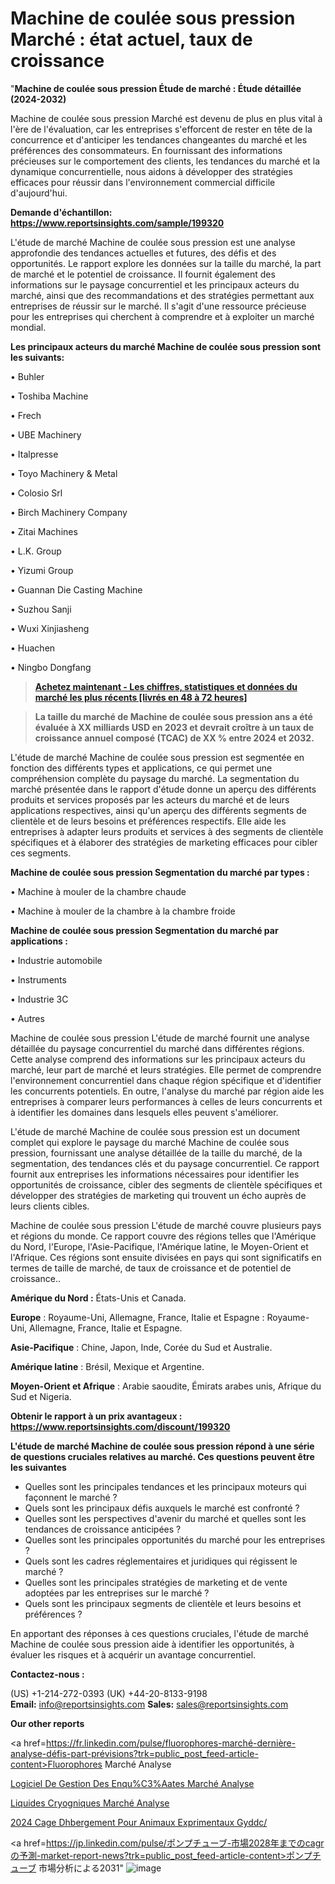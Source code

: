 # Machine de coulée sous pression Marché : état actuel, taux de croissance

"<strong>Machine de coulée sous pression Étude de marché : Étude détaillée (2024-2032)</strong>

Machine de coulée sous pression Marché est devenu de plus en plus vital à l'ère de l'évaluation, car les entreprises s'efforcent de rester en tête de la concurrence et d'anticiper les tendances changeantes du marché et les préférences des consommateurs. En fournissant des informations précieuses sur le comportement des clients, les tendances du marché et la dynamique concurrentielle, nous aidons à développer des stratégies efficaces pour réussir dans l'environnement commercial difficile d'aujourd'hui.

<strong>Demande d'échantillon: <a href=https://www.reportsinsights.com/sample/199320>https://www.reportsinsights.com/sample/199320</a></strong>

L'étude de marché Machine de coulée sous pression est une analyse approfondie des tendances actuelles et futures, des défis et des opportunités. Le rapport explore les données sur la taille du marché, la part de marché et le potentiel de croissance. Il fournit également des informations sur le paysage concurrentiel et les principaux acteurs du marché, ainsi que des recommandations et des stratégies permettant aux entreprises de réussir sur le marché. Il s'agit d'une ressource précieuse pour les entreprises qui cherchent à comprendre et à exploiter un marché mondial.

<strong>Les principaux acteurs du marché Machine de coulée sous pression sont les suivants:</strong>

• Buhler

• Toshiba Machine

• Frech

• UBE Machinery

• Italpresse

• Toyo Machinery & Metal

• Colosio Srl

• Birch Machinery Company

• Zitai Machines

• L.K. Group

• Yizumi Group

• Guannan Die Casting Machine

• Suzhou Sanji

• Wuxi Xinjiasheng

• Huachen

• Ningbo Dongfang
<blockquote><a href=https://www.reportsinsights.com/buynow/199320><span style=text-decoration: underline;><strong>Achetez maintenant - Les chiffres, statistiques et données du marché les plus récents [livrés en 48 à 72 heures]</strong></span></a></blockquote>
<blockquote><span style=text-decoration: underline;><strong>La taille du marché de Machine de coulée sous pression ans a été évaluée à XX milliards USD en 2023 et devrait croître à un taux de croissance annuel composé (TCAC) de XX % entre 2024 et 2032.</strong></span></blockquote>
L'étude de marché Machine de coulée sous pression est segmentée en fonction des différents types et applications, ce qui permet une compréhension complète du paysage du marché. La segmentation du marché présentée dans le rapport d'étude donne un aperçu des différents produits et services proposés par les acteurs du marché et de leurs applications respectives, ainsi qu'un aperçu des différents segments de clientèle et de leurs besoins et préférences respectifs. Elle aide les entreprises à adapter leurs produits et services à des segments de clientèle spécifiques et à élaborer des stratégies de marketing efficaces pour cibler ces segments.

<strong>Machine de coulée sous pression Segmentation du marché par types :</strong>

• Machine à mouler de la chambre chaude

• Machine à mouler de la chambre à la chambre froide

<strong>Machine de coulée sous pression Segmentation du marché par applications :</strong>

• Industrie automobile

• Instruments

• Industrie 3C

• Autres

Machine de coulée sous pression L'étude de marché fournit une analyse détaillée du paysage concurrentiel du marché dans différentes régions. Cette analyse comprend des informations sur les principaux acteurs du marché, leur part de marché et leurs stratégies. Elle permet de comprendre l'environnement concurrentiel dans chaque région spécifique et d'identifier les concurrents potentiels. En outre, l'analyse du marché par région aide les entreprises à comparer leurs performances à celles de leurs concurrents et à identifier les domaines dans lesquels elles peuvent s'améliorer.

L'étude de marché Machine de coulée sous pression est un document complet qui explore le paysage du marché Machine de coulée sous pression, fournissant une analyse détaillée de la taille du marché, de la segmentation, des tendances clés et du paysage concurrentiel. Ce rapport fournit aux entreprises les informations nécessaires pour identifier les opportunités de croissance, cibler des segments de clientèle spécifiques et développer des stratégies de marketing qui trouvent un écho auprès de leurs clients cibles.

Machine de coulée sous pression L'étude de marché couvre plusieurs pays et régions du monde. Ce rapport couvre des régions telles que l'Amérique du Nord, l'Europe, l'Asie-Pacifique, l'Amérique latine, le Moyen-Orient et l'Afrique. Ces régions sont ensuite divisées en pays qui sont significatifs en termes de taille de marché, de taux de croissance et de potentiel de croissance..

<strong>Amérique du Nord :</strong> États-Unis et Canada.

<strong>Europe</strong> : Royaume-Uni, Allemagne, France, Italie et Espagne : Royaume-Uni, Allemagne, France, Italie et Espagne.

<strong>Asie-Pacifique</strong> : Chine, Japon, Inde, Corée du Sud et Australie.

<strong>Amérique latine</strong> : Brésil, Mexique et Argentine.

<strong>Moyen-Orient et Afrique</strong> : Arabie saoudite, Émirats arabes unis, Afrique du Sud et Nigeria.

<strong>Obtenir le rapport à un prix avantageux : <a href=https://www.reportsinsights.com/discount/199320>https://www.reportsinsights.com/discount/199320</a></strong>

<strong>L'étude de marché Machine de coulée sous pression répond à une série de questions cruciales relatives au marché. Ces questions peuvent être les suivantes</strong>
<ul>
  <li>Quelles sont les principales tendances et les principaux moteurs qui façonnent le marché ?</li>
  <li>Quels sont les principaux défis auxquels le marché est confronté ?</li>
  <li>Quelles sont les perspectives d'avenir du marché et quelles sont les tendances de croissance anticipées ?</li>
  <li>Quelles sont les principales opportunités du marché pour les entreprises ?</li>
  <li>Quels sont les cadres réglementaires et juridiques qui régissent le marché ?</li>
  <li>Quelles sont les principales stratégies de marketing et de vente adoptées par les entreprises sur le marché ?</li>
  <li>Quels sont les principaux segments de clientèle et leurs besoins et préférences ?</li>
</ul>
En apportant des réponses à ces questions cruciales, l'étude de marché Machine de coulée sous pression aide à identifier les opportunités, à évaluer les risques et à acquérir un avantage concurrentiel.

<strong>Contactez-nous :</strong>

(US) +1-214-272-0393
(UK) +44-20-8133-9198
<strong>Email:</strong> <a>info@reportsinsights.com</a>
<strong>Sales:</strong> <a>sales@reportsinsights.com</a>

<strong>Our other reports</strong>

<a href=https://fr.linkedin.com/pulse/fluorophores-marché-dernière-analyse-défis-part-prévisions?trk=public_post_feed-article-content>Fluorophores Marché Analyse</a>

<a href=https://www.linkedin.com/pulse/logiciel-de-gestion-des-enqu%C3%AAtes-march%C3%A9-analyse-xe5pf/>Logiciel De Gestion Des Enqu%C3%Aates Marché Analyse</a>

<a href=https://www.linkedin.com/pulse/liquides-cryog%C3%A9niques-march%C3%A9-paysage-du-dclif/>Liquides Cryogniques Marché Analyse</a>

<a href=https://www.linkedin.com/pulse/2024-cage-dh%C3%A9bergement-pour-animaux-exp%C3%A9rimentaux-gyddc/>2024 Cage Dhbergement Pour Animaux Exprimentaux Gyddc/</a>

<a href=https://jp.linkedin.com/pulse/ポンプチューブ-市場2028年までのcagrの予測-market-report-news?trk=public_post_feed-article-content>ポンプチューブ 市場分析による2031</a>"
![image](https://github.com/daminid12/RImarketTech/assets/158430485/c7594845-cafe-4c7e-997a-a3653be13516)
